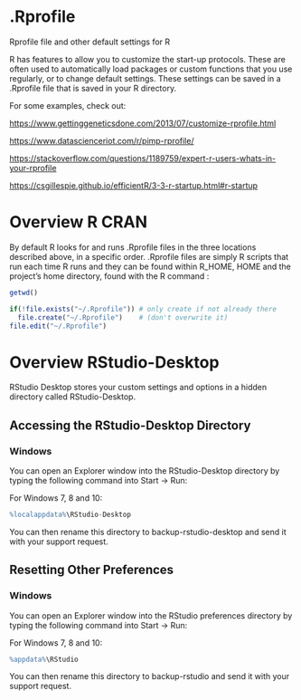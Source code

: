 # .Rprofile
Rprofile file and other default settings for R

R has features to allow you to customize the start-up protocols. These are often used to automatically load packages or custom functions that you use regularly, or to change default settings. These settings can be saved in a .Rprofile file that is saved in your R directory.

For some examples, check out:

 https://www.gettinggeneticsdone.com/2013/07/customize-rprofile.html
 
 https://www.datascienceriot.com/r/pimp-rprofile/
 
 https://stackoverflow.com/questions/1189759/expert-r-users-whats-in-your-rprofile
 
 https://csgillespie.github.io/efficientR/3-3-r-startup.html#r-startup
 
  

# Overview R CRAN
By default R looks for and runs .Rprofile files in the three locations described above, in a specific order. .Rprofile files are simply R scripts that run each time R runs and they can be found within R_HOME, HOME and the project’s home directory, found with the R command :
```r
getwd()

if(!file.exists("~/.Rprofile")) # only create if not already there
  file.create("~/.Rprofile")    # (don't overwrite it)
file.edit("~/.Rprofile")

```



# Overview RStudio-Desktop
RStudio Desktop stores your custom settings and options in a hidden directory called RStudio-Desktop. 

## Accessing the RStudio-Desktop Directory
### Windows
You can open an Explorer window into the RStudio-Desktop directory by typing the following command into Start -> Run:

For Windows 7, 8 and 10:

```r
%localappdata%\RStudio-Desktop
```

You can then rename this directory to backup-rstudio-desktop and send it with your support request.

## Resetting Other Preferences
### Windows
You can open an Explorer window into the RStudio preferences directory by typing the following command into Start -> Run:

For Windows 7, 8 and 10:

```r
%appdata%\RStudio
```

You can then rename this directory to backup-rstudio and send it with your support request.

